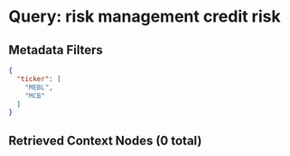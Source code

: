 # Query: risk management credit risk

## Metadata Filters
```json
{
  "ticker": [
    "MEBL",
    "MCB"
  ]
}
```

## Retrieved Context Nodes (0 total)

